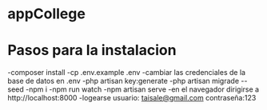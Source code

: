 # appCollege

# Pasos para la instalacion 
-composer install
-cp .env.example .env
-cambiar las credenciales de la base de datos en .env
-php artisan key:generate
-php artisan migrade --seed
-npm i
-npm run watch
-npm artisan serve
-en el navegador dirigirse a http://localhost:8000
-logearse usuario: taisale@gmail.com  contraseña:123